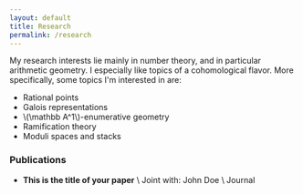```yaml
---
layout: default
title: Research
permalink: /research
---
```

My research interests lie mainly in number theory, and in particular arithmetic geometry. I especially like topics of a cohomological flavor. More specifically, some topics I'm interested in are:

- Rational points
- Galois representations
- \\(\mathbb A^1\\)-enumerative geometry
- Ramification theory
- Moduli spaces and stacks 



### Publications
- **This is the title of your paper** \\
Joint with: John Doe  \\
Journal